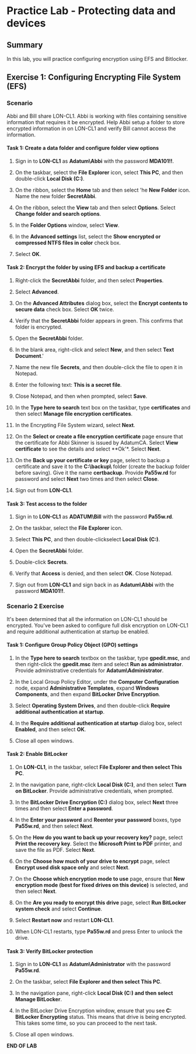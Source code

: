 # Practice Lab - Protecting data and devices

## Summary

In this lab, you will practice configuring encryption using EFS and Bitlocker.

## Exercise 1: Configuring Encrypting File System (EFS)

### Scenario

Abbi and Bill share LON-CL1. Abbi is working with files containing sensitive information that requires it be encrypted. Help Abbi setup a folder to store encrypted information in on LON-CL1 and verify Bill cannot access the information. 

#### Task 1: Create a data folder and configure folder view options

1.  Sign in to **LON-CL1** as **Adatum\\Abbi** with the password **MDA101!!**.

2.  On the taskbar, select the **File Explorer** icon, select **This
    PC**, and then double-click **Local Disk (C:)**.

3.  On the ribbon, select the **Home** tab and then select 'he **New
    Folder** icon. Name the new folder **SecretAbbi**.

4.  On the ribbon, select the **View** tab and then select
    **Options**. Select **Change folder and search options**.
    
5.  In the **Folder Options** window, select **View**.

6.  In the **Advanced settings** list, select the **Show encrypted or compressed
    NTFS files in color** check box.

7.  Select **OK**.

#### Task 2: Encrypt the folder by using EFS and backup a certificate

1.  Right-click the **SecretAbbi** folder, and then select **Properties**.

2.  Select **Advanced**.

3.  On the **Advanced Attributes** dialog box, select the **Encrypt contents to
    secure data** check box. Select **OK** twice.

4.  Verify that the **SecretAbbi** folder appears in green. This confirms that
    folder is encrypted.

5.  Open the **SecretAbbi** folder.

6.  In the blank area, right-click and select **New**, and then
    select **Text Document**.'

7.  Name the new file **Secrets**, and then double-click the file to open it in
    Notepad.

8.  Enter the following text: **This is a secret file**.

9.  Close Notepad, and then when prompted, select **Save**.

10. In the **Type here to search** text box on the taskbar, type
    **certificates** and then select **Manage file encryption
    certificates**.

11. In the Encrypting File System wizard, select **Next**.

12. On the **Select or create a file encryption certificate** page ensure that
    the certificate for Abbi Skinner is issued by AdatumCA. Select **View
    certificate** to see the details and select **Ok'*. Select **Next**.

13. On the **Back up your certificate or key** page, select to backup a
    certificate and save it to the **C:\\backup\\** folder (create the backup
    folder before saving). Give it the name **certbackup**. Provide **Pa55w.rd**
    for password and select **Next** two times and then select
    **Close**.

14. Sign out from **LON-CL1**.

#### Task 3: Test access to the folder

1.  Sign in to **LON-CL1** as **ADATUM\\Bill** with the password **Pa55w.rd**.

2.  On the taskbar, select the **File Explorer** icon.

3.  Select **This PC**, and then double-clickselect **Local Disk (C:)**.

4.  Open the **SecretAbbi** folder.

5.  Double-click **Secrets**.

6.  Verify that **Access** is denied, and then select **OK**. Close Notepad.

7.  Sign out from **LON-CL1** and sign back in as **Adatum\\Abbi** with the password **MDA101!!**.


### Scenario 2 Exercise

It's been determined that all the information on LON-CL1 should be encrypted. You've been asked to configure full disk encryption on LON-CL1 and require additional authentication at startup be enabled.

#### Task 1: Configure Group Policy Object (GPO) settings

1.  In the **Type here to search** textbox on the taskbar, type **gpedit.msc**,
    and then right-click the **gpedit.msc** item and select **Run as
    administrator**. Provide administrative credentials for
    **Adatum\\Administrator**.

2.  In the Local Group Policy Editor, under the **Computer Configuration** node,
    expand **Administrative Templates**, expand **Windows Components**, and then
    expand **BitLocker Drive Encryption**.

3.  Select **Operating System Drives**, and then double-click **Require
    additional authentication at startup**.

4.  In the **Require additional authentication at startup** dialog box, select
    **Enabled**, and then select **OK**.

5.  Close all open windows.

#### Task 2: Enable BitLocker

1.  On **LON-CL1**, in the taskbar, select **File Explorer and then select This
    PC**.

2.  In the navigation pane, right-click **Local Disk (C:)**, and then select
    **Turn on BitLocker**. Provide administrative credentials, when prompted.

3.  In the **BitLocker Drive Encryption (C:)** dialog box, select **Next** three
    times and then select **Enter a password**.

4.  In the **Enter your password** and **Reenter your password** boxes, type
    **Pa55w.rd**, and then select **Next**.

5.  On the **How do you want to back up your recovery key?** page, select
    **Print the recovery key**. Select the **Microsoft Print to PDF** printer,
    and save the file as PDF. Select **Next**.

6.  On the **Choose how much of your drive to encrypt** page, select **Encrypt
    used disk space only** and select **Next**.

7.  On the **Choose which encryption mode to use** page, ensure that **New
    encryption mode (best for fixed drives on this device)** is selected, and
    then select **Next**.

8.  On the **Are you ready to encrypt this drive** page, select **Run BitLocker
    system check** and select **Continue**.

9.  Select **Restart now** and restart **LON-CL1**.

10. When LON-CL1 restarts, type **Pa55w.rd** and press Enter to unlock the
    drive.

#### Task 3: Verify BitLocker protection

1.  Sign in to **LON-CL1** as **Adatum\\Administrator** with the password
    **Pa55w.rd**.

2.  On the taskbar, select **File Explorer and then select This PC**.

3.  In the navigation pane, right-click **Local Disk (C:) and then select Manage
    BitLocker**.

4.  In the BitLocker Drive Encryption window, ensure that you see **C: BitLocker
    Encrypting** status. This means that drive is being encrypted. This takes
    some time, so you can proceed to the next task.

5.  Close all open windows.

**END OF LAB**
